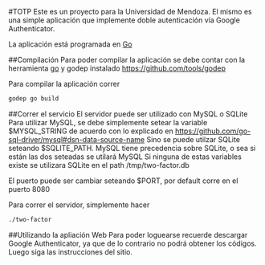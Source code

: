 #TOTP
Este es un proyecto para la Universidad de Mendoza.
El mismo es una simple aplicación que implemente doble autenticación vía Google Authenticator.

La aplicación está programada en [Go](http://golang.org/)

##Compilación
Para poder compilar la aplicación se debe contar con la herramienta [go](https://golang.org/cmd/go/) y godep instalado
https://github.com/tools/godep

Para compilar la aplicación correr
```bash
godep go build
```

##Correr el servicio
El servidor puede ser utilizado con MySQL o SQLite
Para utilizar MySQL, se debe simplemente setear la variable $MYSQL_STRING de acuerdo con lo explicado en https://github.com/go-sql-driver/mysql#dsn-data-source-name
Sino se puede utilzar SQLite seteando $SQLITE_PATH.
MySQL tiene precedencia sobre SQLite, o sea si están las dos seteadas se utilará MySQL
Si ninguna de estas variables existe se utilizara SQLite en el path /tmp/two-factor.db

El puerto puede ser cambiar seteando $PORT, por default corre en el puerto 8080

Para correr el servidor, simplemente hacer
```bash
./two-factor
```

##Utilizando la apliación Web
Para poder loguearse recuerde descargar Google Authenticator, ya que de lo contrario no podrá obtener los códigos.
Luego siga las instrucciones del sitio.


